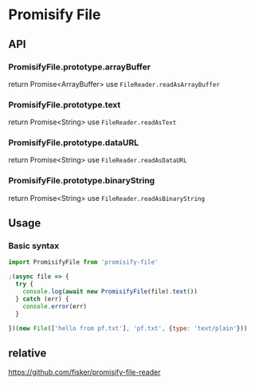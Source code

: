 # Promisify File

## API

### PromisifyFile.prototype.arrayBuffer

return Promise&lt;ArrayBuffer&gt; use `FileReader.readAsArrayBuffer`

### PromisifyFile.prototype.text

return Promise&lt;String&gt; use `FileReader.readAsText`

### PromisifyFile.prototype.dataURL

return Promise&lt;String&gt; use `FileReader.readAsDataURL`

### PromisifyFile.prototype.binaryString

return Promise&lt;String&gt; use `FileReader.readAsBinaryString`

## Usage

### Basic syntax

```js
import PromisifyFile from 'promisify-file'

;(async file => {
  try {
    console.log(await new PromisifyFile(file).text())
  } catch (err) {
    console.error(err)
  }

})(new File(['hello from pf.txt'], 'pf.txt', {type: 'text/plain'}))
```

## relative

  https://github.com/fisker/promisify-file-reader